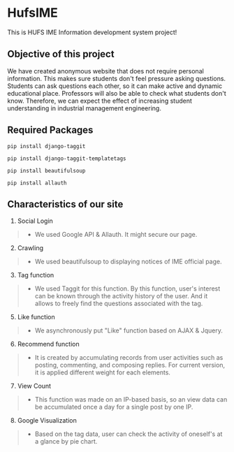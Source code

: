 # HufsIME
This is HUFS IME Information development system project!

## Objective of this project
We have created anonymous website that does not require personal information. This makes sure students don't feel pressure asking questions. Students can ask questions each other, so it can make active and dynamic educational place. Professors will also be able to check what students don't know. Therefore, we can expect the effect of increasing student understanding in industrial management engineering.

## Required Packages

```
pip install django-taggit

pip install django-taggit-templatetags

pip install beautifulsoup

pip install allauth
```

## Characteristics of our site

1. Social Login
>- We used Google API & Allauth. It might secure our page.

2. Crawling
>- We used beautifulsoup to displaying notices of IME official page.

3. Tag function
>- We used Taggit for this function. By this function, user's interest can be known through the activity history of the user. And it allows to freely find the questions associated with the tag.

5. Like function
>- We asynchronously put "Like" function based on AJAX & Jquery.

6. Recommend function
>- It is created by accumulating records from user activities such as posting, commenting, and composing replies. For current version, it is applied different weight for each elements.

7. View Count
>- This function was made on an IP-based basis, so an view data can be accumulated once a day for a single post by one IP.

8. Google Visualization
>- Based on the tag data, user can check the activity of oneself's at a glance by pie chart.

